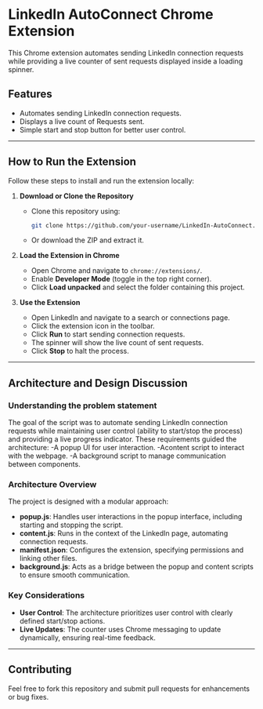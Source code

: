 # LinkedIn AutoConnect Chrome Extension

This Chrome extension automates sending LinkedIn connection requests while providing a live counter of sent requests displayed inside a loading spinner.

## Features
- Automates sending LinkedIn connection requests.
- Displays a live count of Requests sent.
- Simple start and stop button for better user control.

---

## How to Run the Extension
Follow these steps to install and run the extension locally:

1. **Download or Clone the Repository**
   - Clone this repository using:
     ```bash
     git clone https://github.com/your-username/LinkedIn-AutoConnect.git
     ```
   - Or download the ZIP and extract it.

2. **Load the Extension in Chrome**
   - Open Chrome and navigate to `chrome://extensions/`.
   - Enable **Developer Mode** (toggle in the top right corner).
   - Click **Load unpacked** and select the folder containing this project.

3. **Use the Extension**
   - Open LinkedIn and navigate to a search or connections page.
   - Click the extension icon in the toolbar.
   - Click **Run** to start sending connection requests.
   - The spinner will show the live count of sent requests.
   - Click **Stop** to halt the process.

---

## Architecture and Design Discussion

### Understanding the problem statement
The goal of the script was to automate sending LinkedIn connection requests while maintaining user control (ability to start/stop the process) and providing a live progress indicator. These requirements guided the architecture:
-A popup UI for user interaction.
-Acontent script to interact with the webpage.
-A background script to manage communication between components.

### Architecture Overview
The project is designed with a modular approach:
- **popup.js**: Handles user interactions in the popup interface, including starting and stopping the script.
- **content.js**: Runs in the context of the LinkedIn page, automating connection requests.
- **manifest.json**: Configures the extension, specifying permissions and linking other files.
- **background.js**: Acts as a bridge between the popup and content scripts to ensure smooth communication.

### Key Considerations
- **User Control**: The architecture prioritizes user control with clearly defined start/stop actions.
- **Live Updates**: The counter uses Chrome messaging to update dynamically, ensuring real-time feedback.

---

## Contributing
Feel free to fork this repository and submit pull requests for enhancements or bug fixes.


